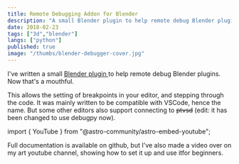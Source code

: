 ```yaml
---
title: Remote Debugging Addon for Blender
description: "A small Blender plugin to help remote debug Blender plugins. "
date: 2018-02-23
tags: ["3d","blender"]
langs: ["python"]
published: true
image: "/thumbs/blender-debugger-cover.jpg"
---
```


I've written a small [ Blender plugin ](https://github.com/alanscodelog/blender-debugger-for-vscode) to help remote debug Blender plugins. Now that's a mouthful.

This allows the setting of breakpoints in your editor, and stepping through the code. It was mainly written to be compatible with VSCode, hence the name. But some other editors also support connecting to ~~ptvsd~~ (edit: it has been changed to use debugpy now).

import { YouTube } from "@astro-community/astro-embed-youtube";

<YouTube id="UVDf2VSmRvk" poster="https://i.ytimg.com/vi/UVDf2VSmRvk/maxresdefault.jpg"/>

Full documentation is available on github, but I've also made a video over on my art youtube channel, showing how to set it up and use itfor beginners.
